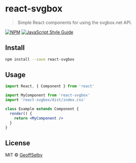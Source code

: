 # react-svgbox

> Simple React components for using the svgbox.net API.

[![NPM](https://img.shields.io/npm/v/react-svgbox.svg)](https://www.npmjs.com/package/react-svgbox) [![JavaScript Style Guide](https://img.shields.io/badge/code_style-standard-brightgreen.svg)](https://standardjs.com)

## Install

```bash
npm install --save react-svgbox
```

## Usage

```jsx
import React, { Component } from 'react'

import MyComponent from 'react-svgbox'
import 'react-svgbox/dist/index.css'

class Example extends Component {
  render() {
    return <MyComponent />
  }
}
```

## License

MIT © [GeoffSelby](https://github.com/GeoffSelby)
